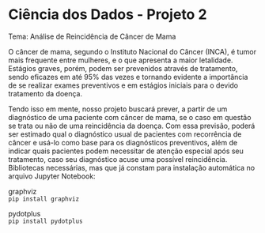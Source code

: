 # Ciência dos Dados - Projeto 2 

Tema: Análise de Reincidência de Câncer de Mama

O câncer de mama, segundo o Instituto Nacional do Câncer (INCA), é tumor mais frequente entre mulheres, e o que apresenta a maior letalidade. Estágios graves, porém, podem ser prevenidos através de tratamento, sendo eficazes em até 95% das vezes e tornando evidente a importância de se realizar exames preventivos e em estágios iniciais para o devido tratamento da doença.

Tendo isso em mente, nosso projeto buscará prever, a partir de um diagnóstico de uma paciente com câncer de mama, se o caso em questão se trata ou não de uma reincidência da doença. Com essa previsão, poderá ser estimado qual o diagnóstico usual de pacientes com recorrência de câncer e usá-lo como base para os diagnósticos preventivos, além de indicar quais pacientes podem necessitar de atenção especial após seu tratamento, caso seu diagnóstico acuse uma possível reincidência.  
Bibliotecas necessárias, mas que já constam para instalação automática no arquivo Jupyter Notebook:

graphviz  
```pip install graphviz```  

pydotplus  
```pip install pydotplus```  
